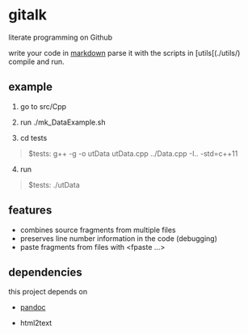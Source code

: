 # gitalk

literate programming on Github

write your code in [markdown](https://guides.github.com/features/mastering-markdown/)
parse it with the scripts in [utils[(./utils/)
compile and run.

## example

1. go to src/Cpp

2. run ./mk_DataExample.sh

3. cd tests

>$tests: g++ -g -o utData utData.cpp ../Data.cpp -I.. -std=c++11

4. run

>$tests: ./utData

## features

* combines source fragments from multiple files
* preserves line number information in the code (debugging)
* paste fragments from files with <fpaste ...>

## dependencies

this project depends on 

* [pandoc](http://pandoc.org/)

* html2text

